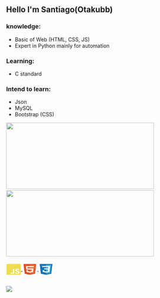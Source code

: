 ## Hello I'm Santiago(Otakubb)

### knowledge:
- Basic of Web (HTML, CSS, JS)
- Expert in Python mainly for automation

### Learning:
- C standard

### Intend to learn:
- Json
- MySQL
- Bootstrap (CSS)

 <div>
  <a href="https://github.com/Otakubb">
  <img height="180em" width="400em" src="https://github-readme-stats.vercel.app/api?username=Otakubb&show_icons=true&theme=shades-of-purple&include_all_commits=true&count_private=true"/>
  <img height="180em" width="400em" src="https://github-readme-stats.vercel.app/api/top-langs/?username=Otakubb&layout=compact&langs_count=7&theme=shades-of-purple"/>
</div>
<div style="display: inline_block"><br>
  <img align="center" alt="Otakubb-Js" height="30" width="40" src="https://raw.githubusercontent.com/devicons/devicon/master/icons/javascript/javascript-plain.svg">
  <img align="center" alt="Otakubb-HTML" height="30" width="40" src="https://raw.githubusercontent.com/devicons/devicon/master/icons/html5/html5-original.svg">
  <img align="center" alt="Otakubb-CSS" height="30" width="40" src="https://raw.githubusercontent.com/devicons/devicon/master/icons/css3/css3-original.svg">
</div>
  
##
  
<div> 
  <a href = "mailto:santiago.saraiva.pereira@gmail.com"><img src="https://img.shields.io/badge/-Gmail-%23333?style=for-the-badge&logo=gmail&logoColor=white" target="_blank"></a>
</div>

